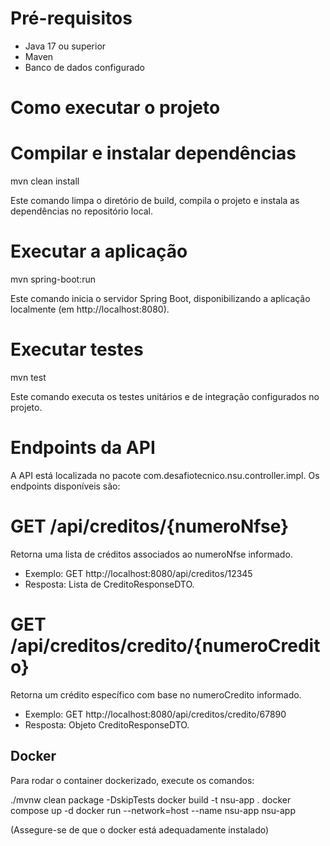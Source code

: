 # Pré-requisitos

- Java 17 ou superior
- Maven
- Banco de dados configurado

# Como executar o projeto

# Compilar e instalar dependências

mvn clean install

Este comando limpa o diretório de build, compila o projeto e instala as dependências no repositório local.

# Executar a aplicação

mvn spring-boot:run

Este comando inicia o servidor Spring Boot, disponibilizando a aplicação localmente (em http://localhost:8080).

# Executar testes

mvn test

Este comando executa os testes unitários e de integração configurados no projeto.

# Endpoints da API

A API está localizada no pacote com.desafiotecnico.nsu.controller.impl. Os endpoints disponíveis são:

# GET /api/creditos/{numeroNfse}

Retorna uma lista de créditos associados ao numeroNfse informado.

- Exemplo: GET http://localhost:8080/api/creditos/12345
- Resposta: Lista de CreditoResponseDTO.

# GET /api/creditos/credito/{numeroCredito}

Retorna um crédito específico com base no numeroCredito informado.

- Exemplo: GET http://localhost:8080/api/creditos/credito/67890
- Resposta: Objeto CreditoResponseDTO.

## Docker

Para rodar o container dockerizado, execute os comandos:

./mvnw clean package -DskipTests
docker build -t nsu-app .
docker compose up -d
docker run --network=host --name nsu-app nsu-app

(Assegure-se de que o docker está adequadamente instalado)

